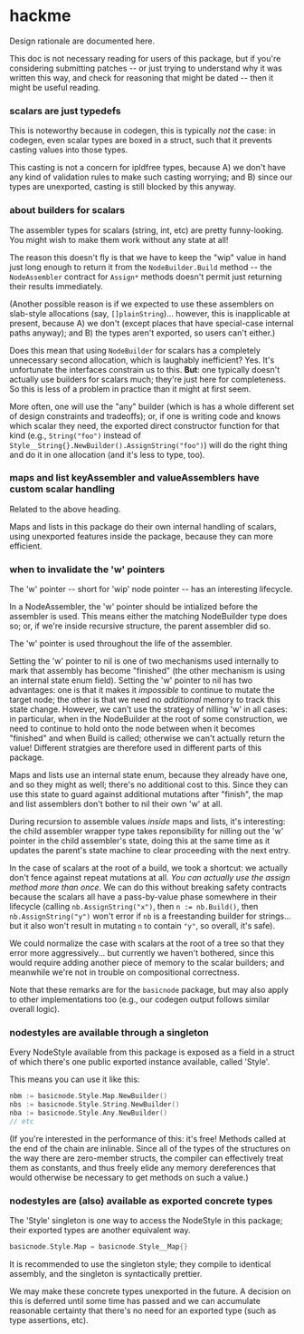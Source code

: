 hackme
======

Design rationale are documented here.

This doc is not necessary reading for users of this package,
but if you're considering submitting patches -- or just trying to understand
why it was written this way, and check for reasoning that might be dated --
then it might be useful reading.

### scalars are just typedefs

This is noteworthy because in codegen, this is typically *not* the case:
in codegen, even scalar types are boxed in a struct, such that it prevents
casting values into those types.

This casting is not a concern for ipldfree types, because
A) we don't have any kind of validation rules to make such casting worrying; and
B) since our types are unexported, casting is still blocked by this anyway.

### about builders for scalars

The assembler types for scalars (string, int, etc) are pretty funny-looking.
You might wish to make them work without any state at all!

The reason this doesn't fly is that we have to keep the "wip" value in hand
just long enough to return it from the `NodeBuilder.Build` method -- the
`NodeAssembler` contract for `Assign*` methods doesn't permit just returning
their results immediately.

(Another possible reason is if we expected to use these assemblers on
slab-style allocations (say, `[]plainString`)...
however, this is inapplicable at present, because
A) we don't (except places that have special-case internal paths anyway); and
B) the types aren't exported, so users can't either.)

Does this mean that using `NodeBuilder` for scalars has a completely
unnecessary second allocation, which is laughably inefficient?  Yes.
It's unfortunate the interfaces constrain us to this.
**But**: one typically doesn't actually use builders for scalars much;
they're just here for completeness.
So this is less of a problem in practice than it might at first seem.

More often, one will use the "any" builder (which is has a whole different set
of design constraints and tradeoffs);
or, if one is writing code and knows which scalar they need, the exported
direct constructor function for that kind
(e.g., `String("foo")` instead of `Style__String{}.NewBuilder().AssignString("foo")`)
will do the right thing and do it in one allocation (and it's less to type, too).

### maps and list keyAssembler and valueAssemblers have custom scalar handling

Related to the above heading.

Maps and lists in this package do their own internal handling of scalars,
using unexported features inside the package, because they can more efficient.

### when to invalidate the 'w' pointers

The 'w' pointer -- short for 'wip' node pointer -- has an interesting lifecycle.

In a NodeAssembler, the 'w' pointer should be intialized before the assembler is used.
This means either the matching NodeBuilder type does so; or,
if we're inside recursive structure, the parent assembler did so.

The 'w' pointer is used throughout the life of the assembler.

Setting the 'w' pointer to nil is one of two mechanisms used internally
to mark that assembly has become "finished" (the other mechanism is using
an internal state enum field).
Setting the 'w' pointer to nil has two advantages:
one is that it makes it *impossible* to continue to mutate the target node;
the other is that we need no *additional* memory to track this state change.
However, we can't use the strategy of nilling 'w' in all cases: in particular,
when in the NodeBuilder at the root of some construction,
we need to continue to hold onto the node between when it becomes "finished"
and when Build is called; otherwise we can't actually return the value!
Different stratgies are therefore used in different parts of this package.

Maps and lists use an internal state enum, because they already have one,
and so they might as well; there's no additional cost to this.
Since they can use this state to guard against additional mutations after "finish",
the map and list assemblers don't bother to nil their own 'w' at all.

During recursion to assemble values _inside_ maps and lists, it's interesting:
the child assembler wrapper type takes reponsibility for nilling out
the 'w' pointer in the child assembler's state, doing this at the same time as
it updates the parent's state machine to clear proceeding with the next entry.

In the case of scalars at the root of a build, we took a shortcut:
we actually don't fence against repeat mutations at all.
*You can actually use the assign method more than once*.
We can do this without breaking safety contracts because the scalars
all have a pass-by-value phase somewhere in their lifecycle
(calling `nb.AssignString("x")`, then `n := nb.Build()`, then `nb.AssignString("y")`
won't error if `nb` is a freestanding builder for strings... but it also
won't result in mutating `n` to contain `"y"`, so overall, it's safe).

We could normalize the case with scalars at the root of a tree so that they
error more aggressively... but currently we haven't bothered, since this would
require adding another piece of memory to the scalar builders; and meanwhile
we're not in trouble on compositional correctness.

Note that these remarks are for the `basicnode` package, but may also
apply to other implementations too (e.g., our codegen output follows similar
overall logic).

### nodestyles are available through a singleton

Every NodeStyle available from this package is exposed as a field
in a struct of which there's one public exported instance available,
called 'Style'.

This means you can use it like this:

```go
nbm := basicnode.Style.Map.NewBuilder()
nbs := basicnode.Style.String.NewBuilder()
nba := basicnode.Style.Any.NewBuilder()
// etc
```

(If you're interested in the performance of this: it's free!
Methods called at the end of the chain are inlinable.
Since all of the types of the structures on the way there are zero-member
structs, the compiler can effectively treat them as constants,
and thus freely elide any memory dereferences that would
otherwise be necessary to get methods on such a value.)

### nodestyles are (also) available as exported concrete types

The 'Style' singleton is one way to access the NodeStyle in this package;
their exported types are another equivalent way.

```go
basicnode.Style.Map = basicnode.Style__Map{}
```

It is recommended to use the singleton style;
they compile to identical assembly, and the singleton is syntactically prettier.

We may make these concrete types unexported in the future.
A decision on this is deferred until some time has passed and
we can accumulate reasonable certainty that there's no need for an exported type
(such as type assertions, etc).

